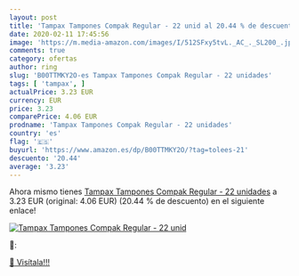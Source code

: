 ```yaml
---
layout: post
title: 'Tampax Tampones Compak Regular - 22 unid al 20.44 % de descuento'
date: 2020-02-11 17:45:56
image: 'https://m.media-amazon.com/images/I/512SFxy5tvL._AC_._SL200_.jpg'
comments: true
category: ofertas
author: ring
slug: 'B00TTMKY2O-es Tampax Tampones Compak Regular - 22 unidades'
tags: [ 'tampax', ]
actualPrice: 3.23 EUR
currency: EUR
price: 3.23
comparePrice: 4.06 EUR
prodname: 'Tampax Tampones Compak Regular - 22 unidades'
country: 'es'
flag: '🇪🇸'
buyurl: 'https://www.amazon.es/dp/B00TTMKY2O/?tag=tolees-21'
descuento: '20.44'
average: '3.23'
---
```


Ahora mismo tienes [Tampax Tampones Compak Regular - 22 unidades](https://www.amazon.es/dp/B00TTMKY2O/?tag=tolees-21) a 3.23 EUR (original: 4.06 EUR) (20.44 %  de descuento) en el siguiente enlace!

[![Tampax Tampones Compak Regular - 22 unid](https://m.media-amazon.com/images/I/512SFxy5tvL._AC_._SL200_.jpg)](https://www.amazon.es/dp/B00TTMKY2O/?tag=tolees-21)

🔎:


[🛒 Visítala!!!](https://www.amazon.es/dp/B00TTMKY2O/?tag=tolees-21)
